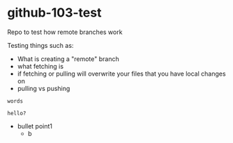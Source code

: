 # github-103-test
Repo to test how remote branches work

Testing things such as:
* What is creating a "remote" branch
* what fetching is
* if fetching or pulling will overwrite your files that you have local changes on
* pulling vs pushing

`words`

```
hello?
```
 * bullet point1
    * b
 
